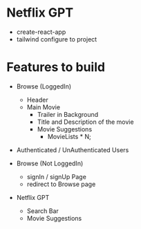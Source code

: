 # Netflix GPT
 -  create-react-app
 -  tailwind configure to project

 # Features to build
 - Browse (LoggedIn)
    -   Header
    -   Main Movie
        -   Trailer in Background
        -   Title and Description of the movie
        -   Movie Suggestions
            -   MovieLists * N;

-   Authenticated / UnAuthenticated Users
-   Browse (Not LoggedIn)
    -   signIn / signUp Page
    -   redirect to Browse page
-   Netflix GPT
    -   Search Bar
    -   Movie Suggestions
    